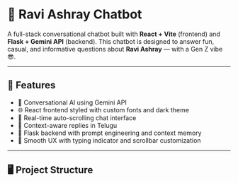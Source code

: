 # 💬 Ravi Ashray Chatbot

A full-stack conversational chatbot built with **React + Vite** (frontend) and **Flask + Gemini API** (backend). This chatbot is designed to answer fun, casual, and informative questions about **Ravi Ashray** — with a Gen Z vibe 😎.

---

## 🚀 Features

- 🤖 Conversational AI using Gemini API
- 🌐 React frontend styled with custom fonts and dark theme
- 🔄 Real-time auto-scrolling chat interface
- 🧠 Context-aware replies in Telugu 
- 🎯 Flask backend with prompt engineering and context memory
- 💅 Smooth UX with typing indicator and scrollbar customization

---

## 🖥️ Project Structure

